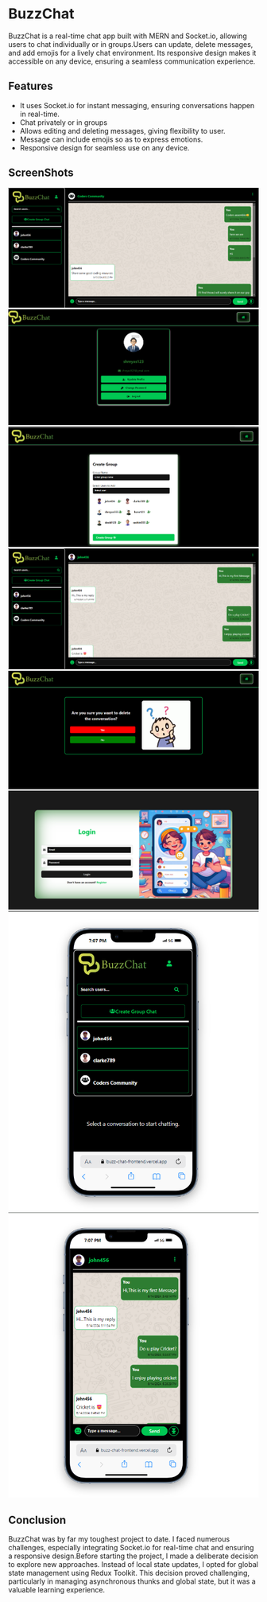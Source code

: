 
# BuzzChat

BuzzChat is a real-time chat app built with MERN and Socket.io, allowing users to chat individually or in groups.Users can update, delete messages, and add emojis for a lively chat environment. Its responsive design makes it accessible on any device, ensuring a seamless communication experience. 
## Features

- It uses Socket.io for instant messaging, ensuring conversations happen in real-time.
- Chat privately or in groups
- Allows editing and deleting messages, giving flexibility to user.
- Message can include emojis so as to express emotions.
- Responsive design for seamless use on any device.


## ScreenShots


![Image-1](Images/home.png)
![Image-2](Images/my-profile.png)
![Image-3](Images/create-group.png)
![Image-4](Images/home-2.png)
![Image-5](Images/delete-conversation.png)
![Image-6](Images/login.png)
![Image-7](Images/mbl-view.png)
![Image-8](Images/mbl-chat.png)

## Conclusion

BuzzChat was by far my toughest project to date. I faced numerous challenges, especially integrating Socket.io for real-time chat and ensuring a responsive design.Before starting the project, I made a deliberate decision to explore new approaches. Instead of local state updates, I opted for global state management using Redux Toolkit. This decision proved challenging, particularly in managing asynchronous thunks and global state, but it was a valuable learning experience.


